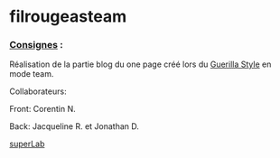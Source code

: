 # filrougeasteam


### [Consignes](https://github.com/becodeorg/Swartz-promo-3/blob/master/Projects/filrougeasteam.md) :
Réalisation de la partie blog du one page créé lors du [Guerilla Style](https://github.com/becodeorg/Swartz-promo-3/blob/master/Projects/filrouge.md) en mode team.


Collaborateurs:

Front: Corentin N.

Back: Jacqueline R. et Jonathan D.


[superLab](http://becodework.000webhostapp.com/)
